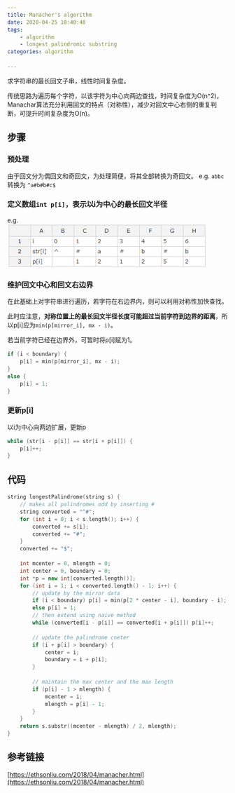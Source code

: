 ```yaml
---
title: Manacher's algorithm
date: 2020-04-25 18:40:48
tags:
    - algorithm
    - longest palindromic substring
categories: algorithm

---
```


求字符串的最长回文子串，线性时间复杂度。

传统思路为遍历每个字符，以该字符为中心向两边查找，时间复杂度为O(n^2)，  
Manachar算法充分利用回文的特点（对称性），减少对回文中心右侧的重复判断，可提升时间复杂度为O(n)。

## 步骤

### 预处理
由于回文分为偶回文和奇回文，为处理简便，将其全部转换为奇回文。
e.g. `abbc` 转换为 `^a#b#b#c$`

### 定义数组`int p[i]`，表示以i为中心的最长回文半径
e.g.  
![数组p](/images/Snipaste_2020-04-25_19-53-30.png)

### 维护回文中心和回文右边界
在此基础上对字符串进行遍历，若字符在右边界内，则可以利用对称性加快查找。

此时应注意，**对称位置上的最长回文半径长度可能超过当前字符到边界的距离**，所以p[i]应为`min(p[mirror_i], mx - i)`。

若当前字符已经在边界外，可暂时将p[i]赋为1。

``` cpp
if (i < boundary) {
    p[i] = min(p[mirror_i], mx - i);
}
else {
    p[i] = 1;
}
```

### 更新p[i]
以i为中心向两边扩展，更新p
``` cpp
while (str[i - p[i]] == str[i + p[i]]) {
    p[i]++;
}
```

## 代码
``` cpp
string longestPalindrome(string s) {
    // makes all palindromes odd by inserting #
    string converted = "^#";
    for (int i = 0; i < s.length(); i++) {
        converted += s[i];
        converted += "#";
    }
    converted += "$";
    
    int mcenter = 0, mlength = 0;
    int center = 0, boundary = 0;
    int *p = new int[converted.length()];
    for (int i = 1; i < converted.length() - 1; i++) {
        // update by the mirror data
        if (i < boundary) p[i] = min(p[2 * center - i], boundary - i);
        else p[i] = 1;
        // then extend using naive method
        while (converted[i - p[i]] == converted[i + p[i]]) p[i]++;
    
        // update the palindrome cneter
        if (i + p[i] > boundary) {
            center = i;
            boundary = i + p[i];
        }

        // maintain the max center and the max length
        if (p[i] - 1 > mlength) {
            mcenter = i;
            mlength = p[i] - 1;
        }
    }
    return s.substr((mcenter - mlength) / 2, mlength);
}
```

## 参考链接
[https://ethsonliu.com/2018/04/manacher.html](https://ethsonliu.com/2018/04/manacher.html)